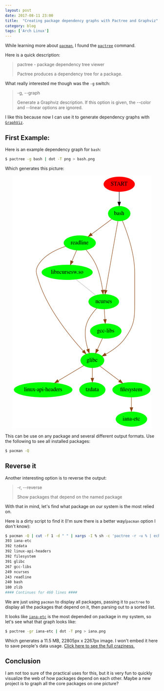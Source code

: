 ```yaml
---
layout: post
date: 2017-08-11 23:00
title:  "Creating package dependency graphs with Pactree and Graphviz"
category: blog
tags: ['Arch Linux']
---
```

While learning more about [`pacman`](https://www.archlinux.org/pacman/pacman.8.html), I found the [`pactree`](https://www.archlinux.org/pacman/pactree.8.html) command.

Here is a quick description:

> pactree - package dependency tree viewer
>
> Pactree produces a dependency tree for a package.

What really interested me though was the `-g` switch:

> -g, --graph
>
> Generate a Graphviz description. If this option is given, the --color and --linear options are ignored.

I like this because now I can use it to generate dependency graphs with [`GraphViz`](https://linux.die.net/man/3/graphviz).

First Example:
---------------------

Here is an example dependency graph for `bash`:

```bash
$ pactree -g bash | dot -T png > bash.png
```

Which generates this picture:

<p align="center">
    <img src="../assets/images/bash.png" alt="Output of Bash dependencies"/>
</p>

This can be use on any package and several different output formats. Use the following to see all installed packages:

```bash
$ pacman -Q
```

Reverse it
--------------

Another interesting option is to reverse the output:

> -r, --reverse
>
> Show packages that depend on the named package

With that in mind, let's find what package on our system is the most relied on.

Here is a dirty script to find it (I'm sure there is a better way/`pacman` option I don't know):

```bash
$ pacman -Q | cut -f 1 -d " " | xargs -I % sh -c 'pactree -r -u % | echo "$(wc -l) %";' | sort -nr
393 iana-etc
392 tzdata
392 linux-api-headers
392 filesystem
391 glibc
267 gcc-libs
249 ncurses
243 readline
240 bash
180 zlib
#### Continues for 460 lines ####
```

We are just using `pacman` to display all packages, passing it to `pactree` to display all the packages that depend on it, then parsing out to a sorted list.

It looks like [`iana-etc`](https://www.archlinux.org/packages/core/any/iana-etc/) is the most depended on package in my system, so let's see what that graph looks like:

```bash
$ pactree -gr iana-etc | dot -T png > iana.png
```

Which generates a 11.5 MB, 22805px x 2267px image. I won't embed it here to save people's data usage. <a href="../assets/images/iana.png">Click here to see the full craziness.</a>


Conclusion
---------------

I am not too sure of the practical uses for this, but it is very fun to quickly visualize the web of how packages depend on each other. Maybe a new project is to graph all the core packages on one picture?